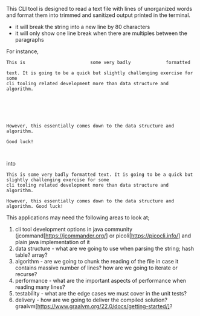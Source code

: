 This CLI tool is designed to read a text file with lines of unorganized words and format them into trimmed and sanitized output printed in the terminal.
- it will break the string into a new line by 80 characters
- it will only show one line break when there are multiples between the paragraphs

For instance,

```
This is                        some very badly             formatted

text. It is going to be a quick but slightly challenging exercise for some
cli tooling related development more than data structure and algorithm.






However, this essentially comes down to the data structure and algorithm. 

Good luck!



```

into

```
This is some very badly formatted text. It is going to be a quick but slightly challenging exercise for some
cli tooling related development more than data structure and algorithm.

However, this essentially comes down to the data structure and algorithm. Good luck!
```

This applications may need the following areas to look at;
1. cli tool development options in java community (jcommand[https://jcommander.org/] or picoli[https://picocli.info/] and plain java implementation of it
2. data structure - what are we going to use when parsing the string; hash table? array?
3. algorithm - are we going to chunk the reading of the file in case it contains massive number of lines? how are we going to iterate or recurse?
4. performance - what are the important aspects of performance when reading many lines?
5. testability - what are the edge cases we must cover in the unit tests?
6. delivery - how are we going to deliver the compiled solution? graalvm[https://www.graalvm.org/22.0/docs/getting-started/]?

